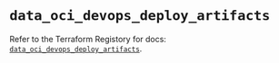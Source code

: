 # `data_oci_devops_deploy_artifacts`

Refer to the Terraform Registory for docs: [`data_oci_devops_deploy_artifacts`](https://registry.terraform.io/providers/oracle/oci/6.18.0/docs/data-sources/devops_deploy_artifacts).
